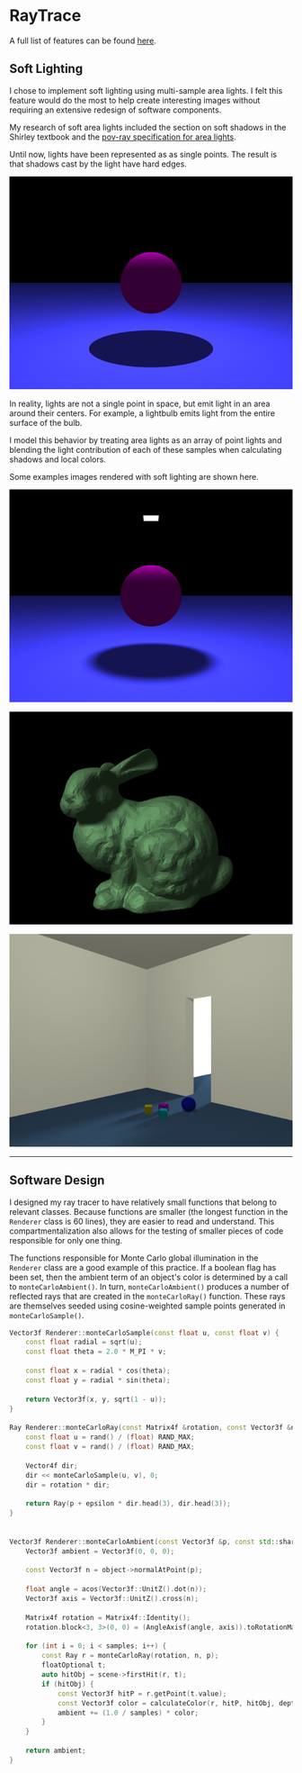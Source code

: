 # RayTrace

A full list of features can be found [here](https://moneil113.github.io/RayTrace/).

## Soft Lighting

I chose to implement soft lighting using multi-sample area lights. I felt this
feature would do the most to help create interesting images without requiring an
extensive redesign of software components.

My research of soft area lights included the section on soft shadows in the
Shirley textbook and the [pov-ray specification for area lights](http://www.povray.org/documentation/view/3.6.0/313/).

Until now, lights have been represented as as single points. The result is that
shadows cast by the light have hard edges.

![Hard shadows](Examples/simple-hard.png)

In reality, lights are not a single point in space, but emit light in an area
around their centers. For example, a lightbulb emits light from the entire
surface of the bulb.

I model this behavior by treating area lights as an array of point lights and
blending the light contribution of each of these samples when calculating shadows
and local colors.

Some examples images rendered with soft lighting are shown here.

![Soft shadows](Examples/simple-area.png)

![Bunny](Examples/bunny-area.png)

![Room](Examples/room-area.png)

---

## Software Design

I designed my ray tracer to have relatively small functions that belong to relevant
classes. Because functions are smaller (the longest function in the `Renderer` class is 60
lines), they are easier to read and understand. This compartmentalization also allows for
the testing of smaller pieces of code responsible for only one thing.

The functions responsible for Monte Carlo global illumination in the `Renderer` class are a
good example of this practice. If a boolean flag has been set, then the ambient term of an
object's color is determined by a call to  `monteCarloAmbient()`. In turn,
`monteCarloAmbient()` produces a number of reflected rays that are created in the
`monteCarloRay()` function. These rays are themselves seeded using cosine-weighted sample
points generated in `monteCarloSample()`.

```c++
Vector3f Renderer::monteCarloSample(const float u, const float v) {
    const float radial = sqrt(u);
    const float theta = 2.0 * M_PI * v;

    const float x = radial * cos(theta);
    const float y = radial * sin(theta);

    return Vector3f(x, y, sqrt(1 - u));
}

Ray Renderer::monteCarloRay(const Matrix4f &rotation, const Vector3f &n, const Vector3f &p) {
    const float u = rand() / (float) RAND_MAX;
    const float v = rand() / (float) RAND_MAX;

    Vector4f dir;
    dir << monteCarloSample(u, v), 0;
    dir = rotation * dir;

    return Ray(p + epsilon * dir.head(3), dir.head(3));
}


Vector3f Renderer::monteCarloAmbient(const Vector3f &p, const std::shared_ptr<Geometry> object, const int depth, const int samples) {
    Vector3f ambient = Vector3f(0, 0, 0);

    const Vector3f n = object->normalAtPoint(p);

    float angle = acos(Vector3f::UnitZ().dot(n));
    Vector3f axis = Vector3f::UnitZ().cross(n);

    Matrix4f rotation = Matrix4f::Identity();
    rotation.block<3, 3>(0, 0) = (AngleAxisf(angle, axis)).toRotationMatrix();

    for (int i = 0; i < samples; i++) {
        const Ray r = monteCarloRay(rotation, n, p);
        floatOptional t;
        auto hitObj = scene->firstHit(r, t);
        if (hitObj) {
            const Vector3f hitP = r.getPoint(t.value);
            const Vector3f color = calculateColor(r, hitP, hitObj, depth + 1);
            ambient += (1.0 / samples) * color;
        }
    }

    return ambient;
}
```
